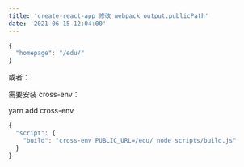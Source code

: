 ```yaml
---
title: 'create-react-app 修改 webpack output.publicPath'
date: '2021-06-15 12:04:00'
---   
```

```javascript
{
  "homepage": "/edu/"
}
```

或者：

需要安装 cross-env：

yarn add cross-env

```javascript
{
  "script": {
    "build": "cross-env PUBLIC_URL=/edu/ node scripts/build.js"
  }
}
```